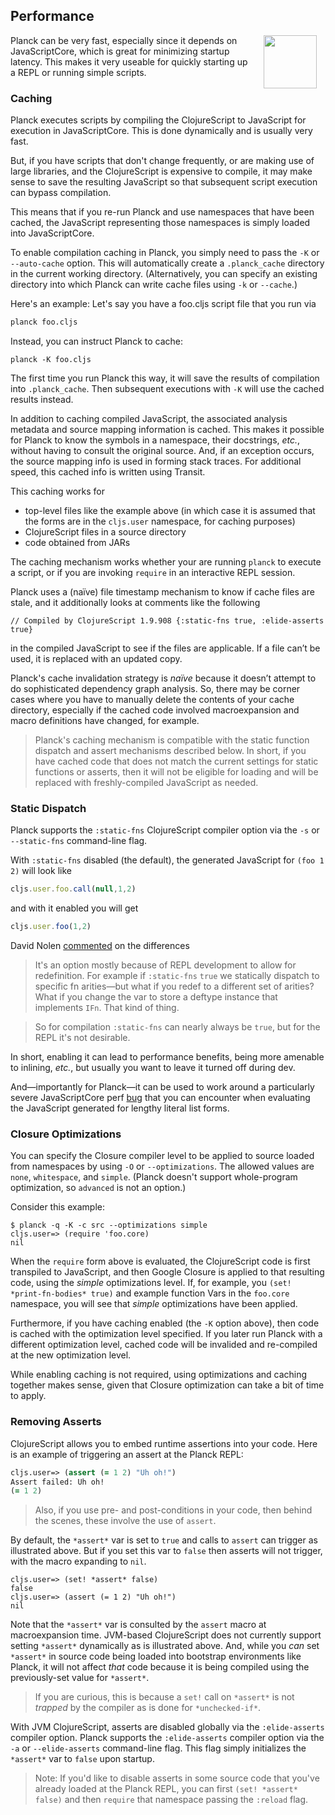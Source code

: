 ## Performance

<img width="85" align="right" style="margin: 0ex 1em" src="img/performance.jpg">
Planck can be very fast, especially since it depends on JavaScriptCore, which is great for minimizing startup latency. This makes it very useable for quickly starting up a REPL or running simple scripts.

### Caching

Planck executes scripts by compiling the ClojureScript to JavaScript for execution in JavaScriptCore. This is done dynamically and is usually very fast.

But, if you have scripts that don't change frequently, or are making use of large libraries, and the ClojureScript is expensive to compile, it may make sense to save the resulting JavaScript so that subsequent script execution can bypass compilation.

This means that if you re-run Planck and use namespaces that have been cached, the JavaScript representing those namespaces is simply loaded into JavaScriptCore. 

To enable compilation caching in Planck, you simply need to pass the `-K` or `-​-​auto-cache` option. This will automatically create a `.planck_cache` directory in the current working directory. (Alternatively, you can specify an existing directory into which Planck can write cache files using `-k` or `-​-​cache`.) 

Here's an example: Let's say you have a foo.cljs script file that you run via

```sh
planck foo.cljs
```

Instead, you can instruct Planck to cache:

```
planck -K foo.cljs
```

The first time you run Planck this way, it will save the results of compilation into `.planck_cache`. Then subsequent executions with `-K` will use the cached results instead.

In addition to caching compiled JavaScript, the associated analysis metadata and source mapping information is cached. This makes it possible for Planck to know the symbols in a namespace, their docstrings, _etc._, without having to consult the original source. And, if an exception occurs, the source mapping info is used in forming stack traces. For additional speed, this cached info is written using Transit.

This caching works for

* top-level files like the example above (in which case it is assumed that the forms are in the `cljs.user` namespace, for caching purposes)
* ClojureScript files in a source directory
* code obtained from JARs

The caching mechanism works whether your are running `planck` to execute a script, or if you are invoking `require` in an interactive REPL session.

Planck uses a (naïve) file timestamp mechanism to know if cache files are stale, and it additionally looks at comments like the following

```
// Compiled by ClojureScript 1.9.908 {:static-fns true, :elide-asserts true}
```

in the compiled JavaScript to see if the files are applicable. If a file can’t be used, it is replaced with an updated copy.

Planck's cache invalidation strategy is _naïve_ because it doesn’t attempt to do sophisticated dependency graph analysis. So, there may be corner cases where you have to manually delete the contents of your cache directory, especially if the cached code involved macroexpansion and macro definitions have changed, for example.

> Planck's caching mechanism is compatible with the static function dispatch and assert mechanisms described below. In short, if you have cached code that does not match the current settings for static functions or asserts, then it will not be eligible for loading and will be replaced with freshly-compiled JavaScript as needed. 

### Static Dispatch

Planck supports the `:static-fns` ClojureScript compiler option via the `-s` or `-​-​static-fns` command-line flag.

With `:static-fns` disabled (the default), the generated JavaScript for `(foo 1 2)` will look like 

```js
cljs.user.foo.call(null,1,2)
```

and with it enabled you will get

```js
cljs.user.foo(1,2)
```

David Nolen [commented](https://groups.google.com/forum/m/#!msg/clojurescript/holhVap5Rjc/f9bUE26waakJ) on the differences

> It's an option mostly because of REPL development to allow for redefinition. For example if `:static-fns` `true` we statically dispatch to specific fn arities—but what if you redef to a different set of arities? What if you change the var to store a deftype instance that implements `IFn`. That kind of thing.


> So for compilation `:static-fns` can nearly always be `true`, but for the REPL it's not desirable.


In short, enabling it can lead to performance benefits, being more amenable to inlining, _etc._, but usually you want to leave it turned off during dev.

And—importantly for Planck—it can be used to work around a particularly severe JavaScriptCore perf [bug](http://dev.clojure.org/jira/browse/CLJS-910) that you can encounter when evaluating the JavaScript generated for lengthy literal list forms.

### Closure Optimizations

You can specify the Closure compiler level to be applied to source loaded from namespaces by using `-O` or `-​-optimizations`. The allowed values are `none`, `whitespace`, and `simple`. (Planck doesn't support whole-program optimization, so `advanced` is not an option.)

Consider this example:

```text
$ planck -q -K -c src --optimizations simple
cljs.user=> (require 'foo.core)
nil
```

When the `require` form above is evaluated, the ClojureScript code is first transpiled to JavaScript, and then Google Closure is applied to that resulting code, using the _simple_ optimizations level. If, for example, you `(set! *print-fn-bodies* true)` and example function Vars in the `foo.core` namespace, you will see that _simple_ optimizations have been applied.

Furthermore, if you have caching enabled (the `-K` option above), then code is cached with the optimization level specified. If you later run Planck with a different optimization level, cached code will be invalided and re-compiled at the new optimization level.

While enabling caching is not required, using optimizations and caching together makes sense, given that Closure optimization can take a bit of time to apply.

### Removing Asserts

ClojureScript allows you to embed runtime assertions into your code. Here is an example of triggering an assert at the Planck REPL:

```clojure
cljs.user=> (assert (= 1 2) "Uh oh!")
Assert failed: Uh oh!
(= 1 2)
```

> Also, if you use pre- and post-conditions in your code, then behind the scenes, these involve the use of `assert`.

By default, the `*assert*` var is set to `true` and calls to `assert` can trigger as illustrated above. But if you set this var to `false` then asserts will not trigger, with the macro expanding to `nil`.

```
cljs.user=> (set! *assert* false)
false
cljs.user=> (assert (= 1 2) "Uh oh!")
nil
```

Note that the `*assert*` var is consulted by the `assert` macro at macroexpansion time. JVM-based ClojureScript does not currently support setting `*assert*` dynamically as is illustrated above. And, while you _can_ set `*assert*` in source code being loaded into bootstrap environments like Planck, it will not affect _that_ code because it is being compiled using the previously-set value for `*assert*`.

> If you are curious, this is because a `set!` call on `*assert*` is not _trapped_ by the compiler as is done for `*unchecked-if*`.

With JVM ClojureScript, asserts are disabled globally via the `:elide-asserts` compiler option. Planck supports the `:elide-asserts` compiler option via the `-a` or `-​-​elide-asserts` command-line flag. This flag simply initializes the `*assert*` var to `false` upon startup.

> Note: If you'd like to disable asserts in some source code that you've already loaded at the Planck REPL, you can first `(set! *assert* false)` and then `require` that namespace passing the `:reload` flag.


